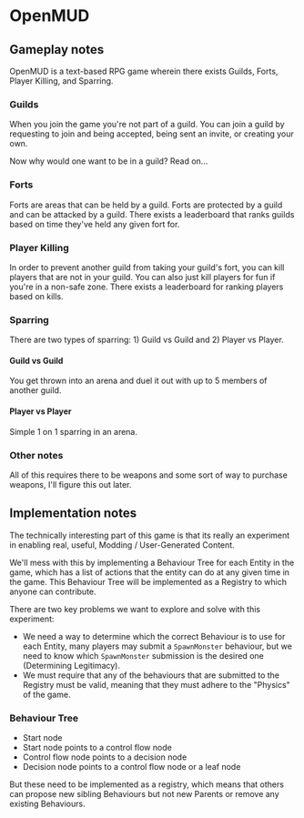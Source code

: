 # OpenMUD


## Gameplay notes

OpenMUD is a text-based RPG game wherein there exists Guilds, Forts, Player Killing, and Sparring. 

### Guilds

When you join the game you're not part of a guild. You can join a guild by requesting to join and being accepted, being sent an invite, or creating your own. 

Now why would one want to be in a guild? Read on...

### Forts

Forts are areas that can be held by a guild. Forts are protected by a guild and can be attacked by a guild. There exists a leaderboard that ranks guilds based on time they've held any given fort for.

### Player Killing

In order to prevent another guild from taking your guild's fort, you can kill players that are not in your guild. You can also just kill players for fun if you're in a non-safe zone. There exists a leaderboard for ranking players based on kills.

### Sparring

There are two types of sparring: 1) Guild vs Guild and 2) Player vs Player.

#### Guild vs Guild

You get thrown into an arena and duel it out with up to 5 members of another guild.

#### Player vs Player   

Simple 1 on 1 sparring in an arena.

### Other notes

All of this requires there to be weapons and some sort of way to purchase weapons, I'll figure this out later.

## Implementation notes

The technically interesting part of this game is that its really an experiment in enabling real, useful, Modding / User-Generated Content. 

We'll mess with this by implementing a Behaviour Tree for each Entity in the game, which has a list of actions that the entity can do at any given time in the game. This Behaviour Tree will be implemented as a Registry to which anyone can contribute. 

There are two key problems we want to explore and solve with this experiment: 

- We need a way to determine which the correct Behaviour is to use for each Entity, many players may submit a `SpawnMonster` behaviour, but we need to know which `SpawnMonster` submission is the desired one (Determining Legitimacy).
- We must require that any of the behaviours that are submitted to the Registry must be valid, meaning that they must adhere to the "Physics" of the game.

### Behaviour Tree 

- Start node
- Start node points to a control flow node
- Control flow node points to a decision node
- Decision node points to a control flow node or a leaf node

But these need to be implemented as a registry, which means that others can propose new sibling Behaviours but not new Parents or remove any existing Behaviours.
